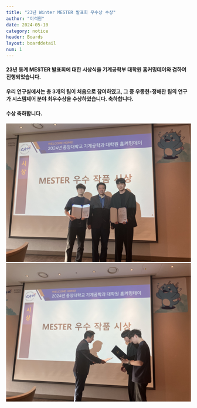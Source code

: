 ```yaml
---
title: "23년 Winter MESTER 발표회 우수상 수상"
author: "이석원"
date: 2024-05-10
category: notice
header: Boards
layout: boarddetail
num: 1
---
```


#### 23년 동계 MESTER 발표회에 대한 시상식을 기계공학부 대학원 홈커밍데이와 겸하여 진행되었습니다.

#### 우리 연구실에서는 총 3개의 팀이 처음으로 참여하였고, 그 중 우종현-정해찬 팀의 연구가 시스템제어 분야 최우수상을 수상하였습니다. 축하합니다.
#### 수상 축하합니다. 

<img src="/assets/img/Gallery/24_05_10/1.jpeg">
<img src="/assets/img/Gallery/24_05_10/2.jpeg">
